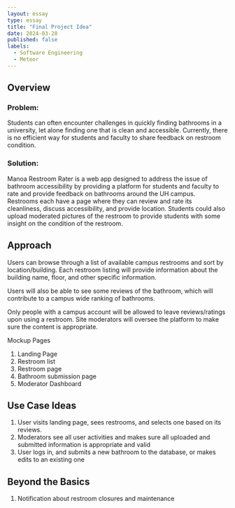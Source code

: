 ```yaml
---
layout: essay
type: essay
title: "Final Project Idea"
date: 2024-03-28
published: false
labels:
  - Software Engineering
  - Meteor
---
```


## Overview

### Problem:
Students can often encounter challenges in quickly finding bathrooms in a university, let alone finding one that is clean and accessible. Currently, there is no efficient way for students and faculty to share feedback on restroom condition.

### Solution:
Manoa Restroom Rater is a web app designed to address the issue of bathroom accessibility by providing a platform for students and faculty to rate and provide feedback on bathrooms around the UH campus. Restrooms each have a page where they can review and rate its cleanliness, discuss accessibility, and provide location. Students could also upload moderated pictures of the restroom to provide students with some insight on the condition of the restroom.

## Approach
Users can browse through a list of available campus restrooms and sort by location/building. Each restroom listing will provide information about the building name, floor, and other specific information. 

Users will also be able to see some reviews of the bathroom, which will contribute to a campus wide ranking of bathrooms.

Only people with a campus account will be allowed to leave reviews/ratings upon using a restroom. Site moderators will oversee the platform to make sure the content is appropriate.

Mockup Pages
1. Landing Page
2. Restroom list
3. Restroom page
4. Bathroom submission page
5. Moderator Dashboard

## Use Case Ideas
1. User visits landing page, sees restrooms, and selects one based on its reviews.
2. Moderators see all user activities and makes sure all uploaded and submitted information is appropriate and valid
3. User logs in, and submits a new bathroom to the database, or makes edits to an existing one

## Beyond the Basics
1. Notification about restroom closures and maintenance
